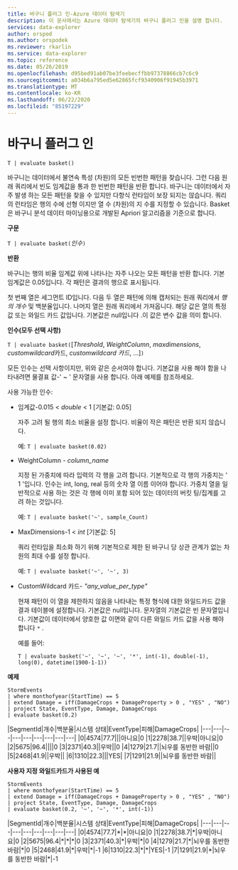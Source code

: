 ```yaml
---
title: 바구니 플러그 인-Azure 데이터 탐색기
description: 이 문서에서는 Azure 데이터 탐색기의 바구니 플러그 인을 설명 합니다.
services: data-explorer
author: orspod
ms.author: orspodek
ms.reviewer: rkarlin
ms.service: data-explorer
ms.topic: reference
ms.date: 05/26/2019
ms.openlocfilehash: d95bed91ab07be3feebecffbb97378866cb7c6c9
ms.sourcegitcommit: a034b6a795ed5e62865fcf9340906f91945b3971
ms.translationtype: MT
ms.contentlocale: ko-KR
ms.lasthandoff: 06/22/2020
ms.locfileid: "85197229"
---
```

# <a name="basket-plugin"></a>바구니 플러그 인

```kusto
T | evaluate basket()
```

바구니는 데이터에서 불연속 특성 (차원)의 모든 빈번한 패턴을 찾습니다. 그런 다음 원래 쿼리에서 빈도 임계값을 통과 한 빈번한 패턴을 반환 합니다. 바구니는 데이터에서 자주 발생 하는 모든 패턴을 찾을 수 있지만 다항식 런타임이 보장 되지는 않습니다. 쿼리의 런타임은 행의 수에 선형 이지만 열 수 (차원)의 지 수를 지정할 수 있습니다. Basket은 바구니 분석 데이터 마이닝용으로 개발된 Apriori 알고리즘을 기준으로 합니다.

**구문**

`T | evaluate basket(`*인수*`)`

**반환**

바구니는 행의 비율 임계값 위에 나타나는 자주 나오는 모든 패턴을 반환 합니다. 기본 임계값은 0.05입니다. 각 패턴은 결과의 행으로 표시됩니다.

첫 번째 열은 세그먼트 ID입니다. 다음 두 열은 패턴에 의해 캡처되는 원래 쿼리에서 *행의* *개수* 및 백분율입니다. 나머지 열은 원래 쿼리에서 가져옵니다.
해당 값은 열의 특정 값 또는 와일드 카드 값입니다. 기본값은 null입니다 .이 값은 변수 값을 의미 합니다.

**인수(모두 선택 사항)**

`T | evaluate basket(`[*Threshold*, *WeightColumn*, *maxdimensions*, *customwildcard*카드, *customwildcard 카드*, ...]`)`

모든 인수는 선택 사항이지만, 위와 같은 순서여야 합니다. 기본값을 사용 해야 함을 나타내려면 물결표 값-' ~ ' 문자열을 사용 합니다. 아래 예제를 참조하세요.

사용 가능한 인수:

* 임계값-0.015 < *double* < 1 [기본값: 0.05]

    자주 고려 될 행의 최소 비율을 설정 합니다. 비율이 작은 패턴은 반환 되지 않습니다.
    
    예: `T | evaluate basket(0.02)`

* WeightColumn - *column_name*

    지정 된 가중치에 따라 입력의 각 행을 고려 합니다. 기본적으로 각 행의 가중치는 ' 1 '입니다. 인수는 int, long, real 등의 숫자 열 이름 이어야 합니다. 가중치 열을 일반적으로 사용 하는 것은 각 행에 이미 포함 되어 있는 데이터의 버킷 팅/집계를 고려 하는 것입니다.

    예: `T | evaluate basket('~', sample_Count)`

* MaxDimensions-1 < *int* [기본값: 5]

    쿼리 런타임을 최소화 하기 위해 기본적으로 제한 된 바구니 당 상관 관계가 없는 차원의 최대 수를 설정 합니다.

    예: `T | evaluate basket('~', '~', 3)`

* CustomWildcard 카드- *"any_value_per_type"*

    현재 패턴이 이 열을 제한하지 않음을 나타내는 특정 형식에 대한 와일드카드 값을 결과 테이블에 설정합니다.
    기본값은 null입니다. 문자열의 기본값은 빈 문자열입니다. 기본값이 데이터에서 양호한 값 이면와 같이 다른 와일드 카드 값을 사용 해야 합니다 `*` .

    예를 들어:

     `T | evaluate basket('~', '~', '~', '*', int(-1), double(-1), long(0), datetime(1900-1-1))`

**예제**

<!-- csl: https://help.kusto.windows.net:443/Samples -->
```kusto
StormEvents 
| where monthofyear(StartTime) == 5
| extend Damage = iff(DamageCrops + DamageProperty > 0 , "YES" , "NO")
| project State, EventType, Damage, DamageCrops
| evaluate basket(0.2)
```

|SegmentId|개수|백분율|시스템 상태|EventType|피해|DamageCrops|
|---|---|---|---|---|---|---|---|---|
|0|4574|77.7|||아니요|0
|1|2278|38.7||우박|아니요|0
|2|5675|96.4||||0
|3|2371|40.3||우박||0
|4|1279|21.7||뇌우를 동반한 바람||0
|5|2468|41.9||우박||
|6|1310|22.3|||YES|
|7|1291|21.9||뇌우를 동반한 바람||

**사용자 지정 와일드카드가 사용된 예**

<!-- csl: https://help.kusto.windows.net:443/Samples -->
```kusto
StormEvents 
| where monthofyear(StartTime) == 5
| extend Damage = iff(DamageCrops + DamageProperty > 0 , "YES" , "NO")
| project State, EventType, Damage, DamageCrops
| evaluate basket(0.2, '~', '~', '*', int(-1))
```

|SegmentId|개수|백분율|시스템 상태|EventType|피해|DamageCrops|
|---|---|---|---|---|---|---|---|---|
|0|4574|77.7|\*|\*|아니요|0
|1|2278|38.7|\*|우박|아니요|0
|2|5675|96.4|\*|\*|\*|0
|3|2371|40.3|\*|우박|\*|0
|4|1279|21.7|\*|뇌우를 동반한 바람|\*|0
|5|2468|41.9|\*|우박|\*|-1
|6|1310|22.3|\*|\*|YES|-1
|7|1291|21.9|\*|뇌우를 동반한 바람|\*|-1
